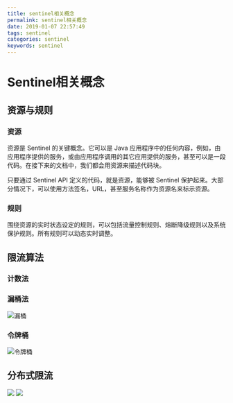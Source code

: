 ```yaml
---
title: sentinel相关概念
permalink: sentinel相关概念
date: 2019-01-07 22:57:49
tags: sentinel
categories: sentinel
keywords: sentinel
---
```


# Sentinel相关概念
## 资源与规则
### 资源
资源是 Sentinel 的关键概念。它可以是 Java 应用程序中的任何内容，例如，由应用程序提供的服务，或由应用程序调用的其它应用提供的服务，甚至可以是一段代码。在接下来的文档中，我们都会用资源来描述代码块。

只要通过 Sentinel API 定义的代码，就是资源，能够被 Sentinel 保护起来。大部分情况下，可以使用方法签名，URL，甚至服务名称作为资源名来标示资源。

### 规则
围绕资源的实时状态设定的规则，可以包括流量控制规则、熔断降级规则以及系统保护规则。所有规则可以动态实时调整。
<!--more-->

## 限流算法
### 计数法
### 漏桶法
![漏桶](漏桶.png)
### 令牌桶
![令牌桶](令牌桶.png)
## 分布式限流
![](集群限流-嵌入模式.png)
![](集群限流-独立模式.png)
